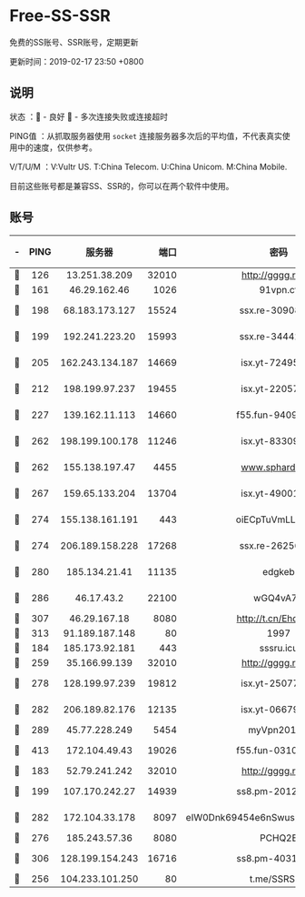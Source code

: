 # Free-SS-SSR

免费的SS账号、SSR账号，定期更新

更新时间：2019-02-17 23:50 +0800

## 说明

状态     ：🙂 - 良好 🙁 - 多次连接失败或连接超时

PING值   ：从抓取服务器使用 `socket` 连接服务器多次后的平均值，不代表真实使用中的速度，仅供参考。

V/T/U/M  ：V:Vultr US. T:China Telecom. U:China Unicom. M:China Mobile.

目前这些账号都是兼容SS、SSR的，你可以在两个软件中使用。

## 账号

|-|PING|服务器|端口|密码|加密方式|区域|V/T/U/M|
|:----:|:----:|:-----:|-----:|:----:|:----:|:----:|:----:|
|🙂|126|13.251.38.209|32010|http://gggg.rocks|chacha20|SG|9↑/10↑/9↑/9↑|
|🙂|161|46.29.162.46|1026|91vpn.cf|rc4-md5|RU|10↑/10↑/10↑/10↑|
|🙂|198|68.183.173.127|15524|ssx.re-30908563|aes-256-cfb|US|10↑/10↑/10↑/10↑|
|🙂|199|192.241.223.20|15993|ssx.re-34442066|aes-256-cfb|US|10↑/10↑/10↑/10↑|
|🙂|205|162.243.134.187|14669|isx.yt-72495904|aes-256-cfb|US|10↑/10↑/10↑/10↑|
|🙂|212|198.199.97.237|19455|isx.yt-22057435|aes-256-cfb|US|10↑/10↑/10↑/10↑|
|🙂|227|139.162.11.113|14660|f55.fun-94092680|aes-256-cfb|SG|9↑/10↑/10↑/10↑|
|🙂|262|198.199.100.178|11246|isx.yt-83309105|aes-256-cfb|US|10↑/10↑/10↑/10↑|
|🙂|262|155.138.197.47|4455|www.sphard.com|aes-256-cfb|US|8↑/10↑/9↑/10↑|
|🙂|267|159.65.133.204|13704|isx.yt-49001202|aes-256-cfb|SG|10↑/10↑/10↑/10↑|
|🙂|274|155.138.161.191|443|oiECpTuVmLLxk4Ts|aes-256-cfb|US|9↓/10↑/10↑/10↑|
|🙂|274|206.189.158.228|17268|ssx.re-26256938|aes-256-cfb|SG|10↑/10↑/10↑/10↑|
|🙂|280|185.134.21.41|11135|edgkeb|aes-256-cfb|GB|10↑/10↑/10↑/10↑|
|🙂|286|46.17.43.2|22100|wGQ4vA7D|aes-256-gcm|RU|3↑/10↑/10↑/10↑|
|🙂|307|46.29.167.18|8080|http://t.cn/EhdmTxe|rc4-md5|RU|10↑/10↑/10↑/10↑|
|🙂|313|91.189.187.148|80|1997|chacha20|US|10↑/10↑/10↑/10↑|
|🙂|184|185.173.92.181|443|sssru.icu|rc4-md5|RU|8↑/9↑/9↑/9↑|
|🙂|259|35.166.99.139|32010|http://gggg.rocks|chacha20|US|8↓/8↑/9↑/8↑|
|🙂|278|128.199.97.239|19812|isx.yt-25077025|aes-256-cfb|SG|10↑/10↑/10↑/10↑|
|🙂|282|206.189.82.176|12135|isx.yt-06679534|aes-256-cfb|SG|10↑/10↑/10↑/10↑|
|🙂|289|45.77.228.249|5454|myVpn2019[]|rc4-md5|GB|10↑/10↑/10↑/10↑|
|🙂|413|172.104.49.43|19026|f55.fun-03102738|aes-256-cfb|SG|7↓/9↓/10↑/9↓|
|🙂|183|52.79.241.242|32010|http://gggg.rocks|chacha20|KR|10↑/10↑/10↑/10↑|
|🙂|199|107.170.242.27|14939|ss8.pm-20121977|aes-256-cfb|US|10↑/10↑/10↑/10↑|
|🙂|282|172.104.33.178|8097|eIW0Dnk69454e6nSwuspv9DmS201tQ0D|aes-256-cfb|SG|10↑/10↑/10↑/10↑|
|🙁|276|185.243.57.36|8080|PCHQ2E|rc4-md5|US|10↑/10↑/7↑/9↑|
|🙁|306|128.199.154.243|16716|ss8.pm-40312717|aes-256-cfb|SG|10↑/10↑/10↑/10↑|
|🙁|256|104.233.101.250|80|t.me/SSRSUB|rc4-md5|CA|10↑/10↑/10↑/10↑|
